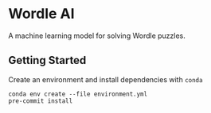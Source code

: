 # Wordle AI

A machine learning model for solving Wordle puzzles.

## Getting Started

Create an environment and install dependencies with `conda`

```
conda env create --file environment.yml
pre-commit install
```
